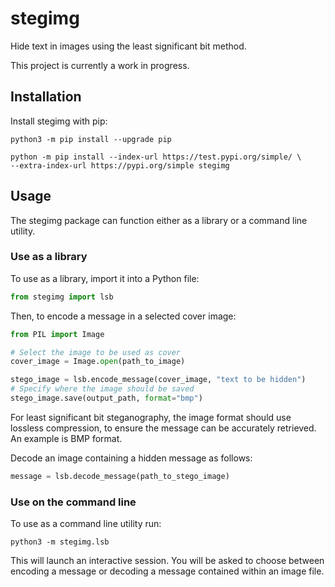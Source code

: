 # stegimg

Hide text in images using the least significant bit method.

This project is currently a work in progress.

## Installation

Install stegimg with pip:

```shell
python3 -m pip install --upgrade pip

python -m pip install --index-url https://test.pypi.org/simple/ \
--extra-index-url https://pypi.org/simple stegimg
```

## Usage

The stegimg package can function either as a library or a command line utility.

### Use as a library

To use as a library, import it into a Python file:

```python
from stegimg import lsb
```

Then, to encode a message in a selected cover image:

```python
from PIL import Image

# Select the image to be used as cover
cover_image = Image.open(path_to_image)

stego_image = lsb.encode_message(cover_image, "text to be hidden")
# Specify where the image should be saved
stego_image.save(output_path, format="bmp")
```

For least significant bit steganography, the image format should use lossless
compression, to ensure the message can be accurately retrieved. An example is
BMP format.

Decode an image containing a hidden message as follows:

```python
message = lsb.decode_message(path_to_stego_image)
```

### Use on the command line

To use as a command line utility run:

```shell
python3 -m stegimg.lsb
```

This will launch an interactive session. You will be asked to choose between
encoding a message or decoding a message contained within an image file.






